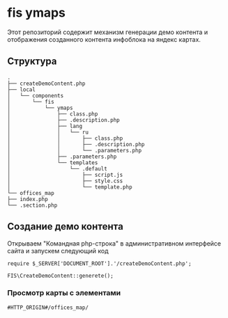 # fis ymaps

Этот репозиторий содержит механизм генерации демо контента и отображения созданного контента инфоблока на яндекс картах.

## Структура
```
.
├── createDemoContent.php
├── local
│   └── components
│       └── fis
│           └── ymaps
│               ├── class.php
│               ├── .description.php
│               ├── lang
│               │   └── ru
│               │       ├── class.php
│               │       ├── .description.php
│               │       └── .parameters.php
│               ├── .parameters.php
│               └── templates
│                   └── .default
│                       ├── script.js
│                       ├── style.css
│                       └── template.php
└── offices_map
├── index.php
└── .section.php
```
## Создание демо контента 
Открываем "Командная php-строка" в административном интерфейсе сайта и запускем следующий код 
```
require $_SERVER['DOCUMENT_ROOT'].'/createDemoContent.php';

FIS\CreateDemoContent::generete();
```

### Просмотр карты с элементами
```
#HTTP_ORIGIN#/offices_map/
```
